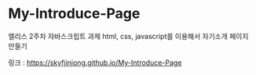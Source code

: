 # My-Introduce-Page
엘리스 2주차 자바스크립트 과제
html, css, javascript를 이용해서 자기소개 페이지 만들기

링크 : https://skyfjinjong.github.io/My-Introduce-Page

